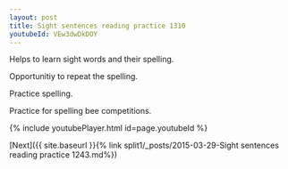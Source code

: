 ```yaml
---
layout: post
title: Sight sentences reading practice 1310
youtubeId: VEw3dwDkDOY
---
```

 
 
Helps to learn sight words and their spelling.

Opportunitiy to repeat the spelling. 

Practice spelling. 
 
Practice for spelling bee competitions. 
 
{% include youtubePlayer.html id=page.youtubeId %}
 
 

[Next]({{ site.baseurl }}{% link  split1/_posts/2015-03-29-Sight sentences reading practice 1243.md%})
 
